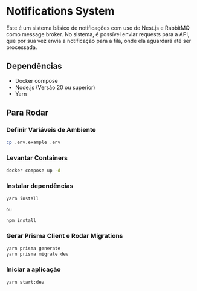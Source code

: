 # Notifications System

Este é um sistema básico de notificações com uso de Nest.js e RabbitMQ como message broker. No sistema, é possível enviar requests para a API, que por sua vez envia a notificação para a fila, onde ela aguardará até ser processada. 

## Dependências
- Docker compose
- Node.js (Versão 20 ou superior)
- Yarn

## Para Rodar

### Definir Variáveis de Ambiente

```bash
cp .env.example .env
```

### Levantar Containers

```bash
docker compose up -d
```

### Instalar dependências
```bash
yarn install

ou

npm install
```

### Gerar Prisma Client e Rodar Migrations

```bash
yarn prisma generate
yarn prisma migrate dev
```

### Iniciar a aplicação
```bash
yarn start:dev
```